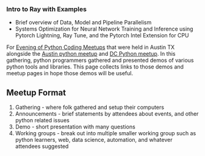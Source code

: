 ### Intro to Ray with Examples 
-  Brief overview of Data, Model and Pipeline Parallelism
- Systems Optimization for Neural Network Training and Inference using Pytorch Lightning, Ray Tune, and the Pytorch Intel Extension for CPU


For [Evening of Python Coding Meetups](https://github.com/Jacob-Barhak/EveningOfPythonCoding) that were held in Austin TX alongside the [Austin python meetup](https://www.meetup.com/austinpython/) and [DC Python meetup](https://www.meetup.com/dcpython/).
In this gathering, python programmers gathered and presented demos of various python tools and libraries. This page collects links to those demos and meetup pages in hope those demos will be useful.



Meetup Format
-------------
1. Gathering - where folk gathered and setup their computers
2. Announcements - brief statements by attendees about events, and other python related issues
3. Demo - short presentation with many questions
4. Working groups - break out into multiple smaller working group such as python learners, web, data science, automation, and whatever attendees suggested
